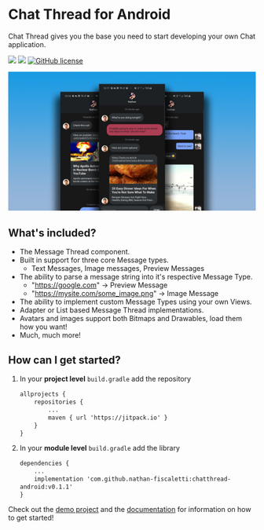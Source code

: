 # Chat Thread for Android

Chat Thread gives you the base you need to start developing your own Chat application.

[![](https://jitpack.io/v/nathan-fiscaletti/chatthread-android.svg)](https://jitpack.io/#nathan-fiscaletti/chatthread-android)
[![](https://jitpack.io/v/nathan-fiscaletti/chatthread-android/month.svg)](https://jitpack.io/#nathan-fiscaletti/chatthread-android)
[![GitHub license](https://img.shields.io/github/license/nathan-fiscaletti/chatthread-android.svg?color=blue)](https://github.com/nathan-fiscaletti/chatthread-android/blob/master/LICENSE)

<p align="center">
    <img src="screenshots/Preview.png">
</p>

## What's included?

* The Message Thread component.
* Built in support for three core Message types.
    - Text Messages, Image messages, Preview Messages
* The ability to parse a message string into it's respective Message Type.
    - "https://google.com" -> Preview Message
    - "https://mysite.com/some_image.png" -> Image Message
* The ability to implement custom Message Types using your own Views.
* Adapter or List based Message Thread implementations.
* Avatars and images support both Bitmaps and Drawables, load them how you want!
* Much, much more!

## How can I get started?

1. In your **project level** `build.gradle` add the repository

    ```
    allprojects {
        repositories {
            ...
            maven { url 'https://jitpack.io' }
        }
    }
    ```
    
2. In your **module level** `build.gradle` add the library

    ```
    dependencies {
        ...
        implementation 'com.github.nathan-fiscaletti:chatthread-android:v0.1.1'
    }
    ```

Check out the [demo project](./demo) and the [documentation](./docs) for information on how to get started!